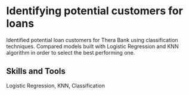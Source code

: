# Identifying potential customers for loans

Identified potential loan customers for Thera Bank using classification techniques. Compared models built with Logistic Regression and KNN algorithm in order to select the best performing one.

## Skills and Tools

Logistic Regression, KNN, Classification
